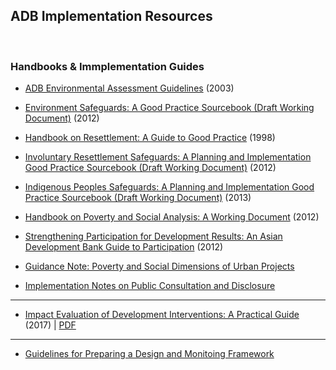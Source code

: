## ADB Implementation Resources

<p>&nbsp;</p>

<!--
*NOTE:* These documents are no longer available at the given links
-->

<!--
### Project categorization forms
-->

<!--
* environment [[PDF]](http://www.adb.org/Documents/Guidelines/Environmental_Assessment/Environmental-Categorization-Form.pdf) [[Doc]](http://www.adb.org/Documents/Guidelines/Environmental_Assessment/Environmental-Categorization-Form.doc)
* involuntary resettlement [[PDF]](http://www.adb.org/Documents/Guidelines/Resettlement/IR-Categorization-Form.pdf) [[Doc]](http://www.adb.org/Documents/Guidelines/Resettlement/IR-Categorization-Form.doc)
* 
Indigenous Peoples [[PDF]](http://www.adb.org/Documents/Guidelines/IndigenousPeoples/IP-Categorization-Form-Jun2010.pdf) [[Doc]](http://www.adb.org/Documents/Guidelines/IndigenousPeoples/IP-Categorization-Form-Jun2010.doc)
-->

### Handbooks & Immplementation Guides

* [ADB Environmental Assessment Guidelines](https://www.adb.org/documents/adb-environmental-assessment-guidelines) (2003) <!--[[PDF]](http://www.adb.org/documents/guidelines/environmental_assessment/)-->
* [Environment Safeguards: A Good Practice Sourcebook (Draft Working Document)](https://www.adb.org/documents/environment-safeguards-good-practice-sourcebook) (2012)
* [Handbook on Resettlement: A Guide to Good Practice](https://www.adb.org/documents/handbook-resettlement-guide-good-practice) (1998)
* [Involuntary Resettlement Safeguards: A Planning and Implementation Good Practice Sourcebook (Draft Working Document)](https://www.adb.org/documents/involuntary-resettlement-safeguards-planning-and-implementation-good-practice-sourcebook-d) (2012)
* [Indigenous Peoples Safeguards: A Planning and Implementation Good Practice Sourcebook (Draft Working Document)](https://www.adb.org/documents/indigenous-peoples-safeguards-planning-and-implementation-good-practice-sourcebook) (2013)
* [Handbook on Poverty and Social Analysis: A Working Document](https://www.adb.org/documents/handbook-poverty-and-social-analysis-working-document) (2012)
* [Strengthening Participation for Development Results: An Asian Development Bank Guide to Participation](https://www.adb.org/documents/strengthening-participation-development-results-asian-development-bank-guide-participation) (2012)
* [Guidance Note: Poverty and Social Dimensions of Urban Projects](https://www.adb.org/documents/guidance-note-poverty-and-social-dimensions-urban-projects)

* [Implementation Notes on Public Consultation and Disclosure](# "Public_Consultation_Information_Disclosure.pdf")



---

* [Impact Evaluation of Development Interventions: A Practical Guide](https://www.adb.org/publications/impact-evaluation-development-interventions-practical-guide) (2017) | [PDF](https://www.adb.org/sites/default/files/publication/392376/impact-evaluation-development-interventions-guide.pdf)


<!--
*NOTE:* These documents are no longer available at the given links
-->

<!--
### Case Studies

<!--
* [Fostering Public Participation in Budget-making: Case studies from Indonesia, Marshall Islands and Pakistan](http://www.adb.org/Documents/Books/Fostering-Public-Participation/fostering-public-participation.pdf) (2006)
* [Complaint Handling in the Rehabilitation of Aceh and Nias—Experiences of the Asian Development Bank and Other Organizations.](www.adb.org/ Documents/Books/ComplaintHandling-Rehabilitation/default.asp)


<!--
### Training Tools

<!--
* [For Life, With Love: Training Tool for HIV Prevention and Safe Migration in Road Construction Settings and Affected Communities](http://www.adb.org/documents/books/for-life-with-love/for-life-with-love.pdf) (2009)
-->



---


* [Guidelines for Preparing a Design and Monitoing Framework](https://www.adb.org/sites/default/files/institutional-document/32509/guidelines-preparing-dmf.pdf)
